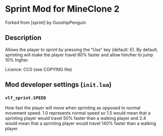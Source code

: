 # Sprint Mod for MineClone 2
Forked from [sprint] by GunshipPenguin  

## Description
Allows the player to sprint by pressing the “Use” key (default: E).
By default, sprinting will make the player travel 80% faster and 
allow him/her to jump 10% higher. 

Licence: CC0 (see COPYING file)

## Mod developer settings (`init.lua`)
### `vlf_sprint.SPEED`
How fast the player will move when sprinting as opposed to normal 
movement speed. 1.0 represents normal speed so 1.5 would mean that a 
sprinting player would travel 50% faster than a walking player and 
2.4 would mean that a sprinting player would travel 140% faster than 
a walking player.
